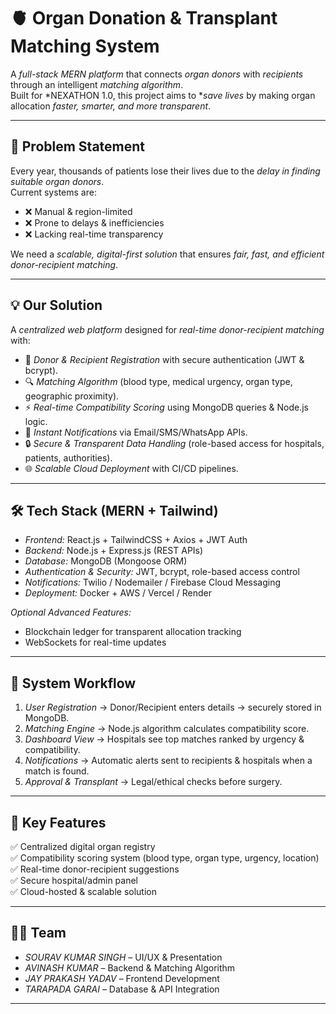 # 🫀 Organ Donation & Transplant Matching System

A *full-stack MERN platform* that connects *organ donors* with *recipients* through an intelligent *matching algorithm*.  
Built for *NEXATHON 1.0, this project aims to **save lives* by making organ allocation *faster, smarter, and more transparent*.  

---

## 🚨 Problem Statement  

Every year, thousands of patients lose their lives due to the *delay in finding suitable organ donors*.  
Current systems are:  

- ❌ Manual & region-limited  
- ❌ Prone to delays & inefficiencies  
- ❌ Lacking real-time transparency  

We need a *scalable, digital-first solution* that ensures *fair, fast, and efficient donor-recipient matching*.  

---

## 💡 Our Solution  

A *centralized web platform* designed for *real-time donor-recipient matching* with:  

- 📝 *Donor & Recipient Registration* with secure authentication (JWT & bcrypt).  
- 🔍 *Matching Algorithm* (blood type, medical urgency, organ type, geographic proximity).  
- ⚡ *Real-time Compatibility Scoring* using MongoDB queries & Node.js logic.  
- 📢 *Instant Notifications* via Email/SMS/WhatsApp APIs.  
- 🔒 *Secure & Transparent Data Handling* (role-based access for hospitals, patients, authorities).  
- 🌐 *Scalable Cloud Deployment* with CI/CD pipelines.  

---

## 🛠️ Tech Stack (MERN + Tailwind)  

- *Frontend:* React.js + TailwindCSS + Axios + JWT Auth  
- *Backend:* Node.js + Express.js (REST APIs)  
- *Database:* MongoDB (Mongoose ORM)  
- *Authentication & Security:* JWT, bcrypt, role-based access control  
- *Notifications:* Twilio / Nodemailer / Firebase Cloud Messaging  
- *Deployment:* Docker + AWS / Vercel / Render  

*Optional Advanced Features:*  
- Blockchain ledger for transparent allocation tracking  
- WebSockets for real-time updates  

---

## 🔗 System Workflow  

1. *User Registration* → Donor/Recipient enters details → securely stored in MongoDB.  
2. *Matching Engine* → Node.js algorithm calculates compatibility score.  
3. *Dashboard View* → Hospitals see top matches ranked by urgency & compatibility.  
4. *Notifications* → Automatic alerts sent to recipients & hospitals when a match is found.  
5. *Approval & Transplant* → Legal/ethical checks before surgery.  

---

## 🌟 Key Features  

✅ Centralized digital organ registry  
✅ Compatibility scoring system (blood type, organ type, urgency, location)  
✅ Real-time donor-recipient suggestions  
✅ Secure hospital/admin panel  
✅ Cloud-hosted & scalable solution  

---

## 👨‍💻 Team  

- *SOURAV KUMAR SINGH* – UI/UX & Presentation  
- *AVINASH KUMAR* – Backend & Matching Algorithm  
- *JAY PRAKASH YADAV* – Frontend Development  
- *TARAPADA GARAI* – Database & API Integration  

---
